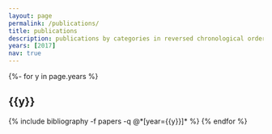 ```yaml
---
layout: page
permalink: /publications/
title: publications
description: publications by categories in reversed chronological order. generated by jekyll-scholar.
years: [2017]
nav: true
---
```

<!-- _pages/publications.md -->
<div class="publications">

{%- for y in page.years %}
  <h2 class="year">{{y}}</h2>
  {% include bibliography -f papers -q @*[year={{y}}]* %}
{% endfor %}

</div>
